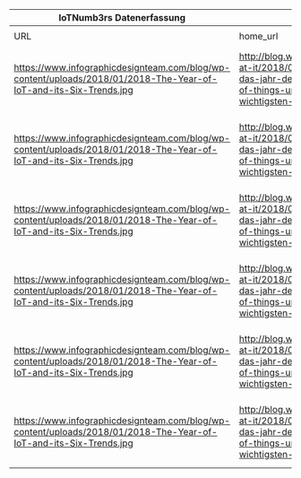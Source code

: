 |IoTNumb3rs Datenerfassung|||||||||||
| ---- | ---- | ---- | ---- | ---- | ---- | ---- | ---- | ---- | ---- | ---- |
||||||||||||
|URL|home_url|filename|device_class|device_count|market_class|market_volume|prognosis_year|publication_year|authorship_class|Dropbox folder|
|https://www.infographicdesignteam.com/blog/wp-content/uploads/2018/01/2018-The-Year-of-IoT-and-its-Six-Trends.jpg|http://blog.wiwo.de/look-at-it/2018/03/06/2018-das-jahr-des-internet-of-things-und-die-6-wichtigsten-iot-trends/|file2_2018-The-Year-of-IoT-and-its-Six-Trends.jpg|||healthcare size|1.17E+11|2020|2018|blogger|marielledemuth/20190113-1508|
|https://www.infographicdesignteam.com/blog/wp-content/uploads/2018/01/2018-The-Year-of-IoT-and-its-Six-Trends.jpg|http://blog.wiwo.de/look-at-it/2018/03/06/2018-das-jahr-des-internet-of-things-und-die-6-wichtigsten-iot-trends/|file2_2018-The-Year-of-IoT-and-its-Six-Trends.jpg|generic IoT|5000000000|||2018|2018|blogger|marielledemuth/20190113-1508|
|https://www.infographicdesignteam.com/blog/wp-content/uploads/2018/01/2018-The-Year-of-IoT-and-its-Six-Trends.jpg|http://blog.wiwo.de/look-at-it/2018/03/06/2018-das-jahr-des-internet-of-things-und-die-6-wichtigsten-iot-trends/|file2_2018-The-Year-of-IoT-and-its-Six-Trends.jpg|generic IoT|25000000000|||2020|2018|blogger|marielledemuth/20190113-1508|
|https://www.infographicdesignteam.com/blog/wp-content/uploads/2018/01/2018-The-Year-of-IoT-and-its-Six-Trends.jpg|http://blog.wiwo.de/look-at-it/2018/03/06/2018-das-jahr-des-internet-of-things-und-die-6-wichtigsten-iot-trends/|file2_2018-The-Year-of-IoT-and-its-Six-Trends.jpg|personal GPS|30700000000|||2020|2018|blogger|marielledemuth/20190113-1508|
|https://www.infographicdesignteam.com/blog/wp-content/uploads/2018/01/2018-The-Year-of-IoT-and-its-Six-Trends.jpg|http://blog.wiwo.de/look-at-it/2018/03/06/2018-das-jahr-des-internet-of-things-und-die-6-wichtigsten-iot-trends/|file2_2018-The-Year-of-IoT-and-its-Six-Trends.jpg|vehicle|250000000|||2020|2018|blogger|marielledemuth/20190113-1508|
|https://www.infographicdesignteam.com/blog/wp-content/uploads/2018/01/2018-The-Year-of-IoT-and-its-Six-Trends.jpg|http://blog.wiwo.de/look-at-it/2018/03/06/2018-das-jahr-des-internet-of-things-und-die-6-wichtigsten-iot-trends/|file2_2018-The-Year-of-IoT-and-its-Six-Trends.jpg|||industrial size|2E+12|2020|2018|blogger|marielledemuth/20190113-1508|

